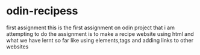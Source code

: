 # odin-recipess
first assignment
this is the first assignment on odin project that i am attempting to do the assignment is to make a recipe website using html and what we have lernt so far like using elements,tags and adding links to other websites
 